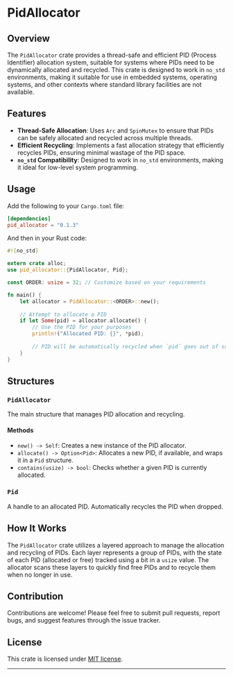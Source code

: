 # PidAllocator

## Overview

The `PidAllocator` crate provides a thread-safe and efficient PID (Process Identifier) allocation system, suitable for systems where PIDs need to be dynamically allocated and recycled. This crate is designed to work in `no_std` environments, making it suitable for use in embedded systems, operating systems, and other contexts where standard library facilities are not available.

## Features

- **Thread-Safe Allocation**: Uses `Arc` and `SpinMutex` to ensure that PIDs can be safely allocated and recycled across multiple threads.
- **Efficient Recycling**: Implements a fast allocation strategy that efficiently recycles PIDs, ensuring minimal wastage of the PID space.
- **`no_std` Compatibility**: Designed to work in `no_std` environments, making it ideal for low-level system programming.

## Usage

Add the following to your `Cargo.toml` file:

```toml
[dependencies]
pid_allocator = "0.1.3"
```

And then in your Rust code:

```rust
#![no_std]

extern crate alloc;
use pid_allocator::{PidAllocator, Pid};

const ORDER: usize = 32; // Customize based on your requirements

fn main() {
    let allocator = PidAllocator::<ORDER>::new();
    
    // Attempt to allocate a PID
    if let Some(pid) = allocator.allocate() {
        // Use the PID for your purposes
        println!("Allocated PID: {}", *pid);
        
        // PID will be automatically recycled when `pid` goes out of scope
    }
}
```

## Structures

### `PidAllocator`

The main structure that manages PID allocation and recycling.

#### Methods

- `new() -> Self`: Creates a new instance of the PID allocator.
- `allocate() -> Option<Pid>`: Allocates a new PID, if available, and wraps it in a `Pid` structure.
- `contains(usize) -> bool`: Checks whether a given PID is currently allocated.

### `Pid`

A handle to an allocated PID. Automatically recycles the PID when dropped.

## How It Works

The `PidAllocator` crate utilizes a layered approach to manage the allocation and recycling of PIDs. Each layer represents a group of PIDs, with the state of each PID (allocated or free) tracked using a bit in a `usize` value. The allocator scans these layers to quickly find free PIDs and to recycle them when no longer in use.

## Contribution

Contributions are welcome! Please feel free to submit pull requests, report bugs, and suggest features through the issue tracker.

## License

This crate is licensed under [MIT license](LICENSE).

---